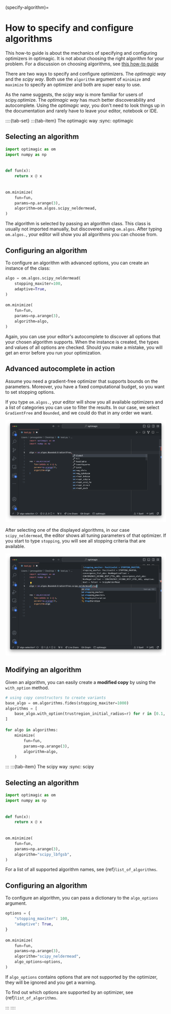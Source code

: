(specify-algorithm)=

# How to specify and configure algorithms

This how-to guide is about the mechanics of specifying and configuring optimizers in
optimagic. It is not about choosing the right algorithm for your problem. For a
discussion on choosing algorithms, see
[this how-to guide](how_to_algorithm_selection.ipynb)

There are two ways to specify and configure optimizers. The *optimagic way* and the
*scipy way*. Both use the `algorithm` argument of `minimize` and `maximize` to specify
an optimizer and both are super easy to use.

As the name suggests, the *scipy way* is more familiar for users of scipy.optimize. The
*optimagic way* has much better discoverability and autocomplete. Using the *optimagic
way*, you don't need to look things up in the documentation and rarely have to leave
your editor, notebook or IDE.

::::{tab-set}
:::{tab-item} The optimagic way
:sync: optimagic

## Selecting an algorithm

```python
import optimagic as om
import numpy as np


def fun(x):
    return x @ x


om.minimize(
    fun=fun,
    params=np.arange(3),
    algorithm=om.algos.scipy_neldermead,
)
```

The algorithm is selected by passing an algorithm class. This class is usually not
imported manually, but discovered using `om.algos`. After typing `om.algos.`, your
editor will show you all algorithms you can choose from.

## Configuring an algorithm

To configure an algorithm with advanced options, you can create an instance of the
class:

```python
algo = om.algos.scipy_neldermead(
    stopping_maxiter=100,
    adaptive=True,
)

om.minimize(
    fun=fun,
    params=np.arange(3),
    algorithm=algo,
)
```

Again, you can use your editor's autocomplete to discover all options that your chosen
algorithm supports. When the instance is created, the types and values of all options
are checked. Should you make a mistake, you will get an error before you run your
optimization.

## Advanced autocomplete in action

Assume you need a gradient-free optimizer that supports bounds on the parameters.
Moreover, you have a fixed computational budget, so you want to set stopping options.

If you type `om.algos.`, your editor will show you all available optimizers and a list
of categories you can use to filter the results. In our case, we select `GradientFree`
and `Bounded`, and we could do that in any order we want.

![autocomplete_1](../_static/images/autocomplete_1.png)

After selecting one of the displayed algorithms, in our case `scipy_neldermead`, the
editor shows all tuning parameters of that optimizer. If you start to type `stopping`,
you will see all stopping criteria that are available.

![autocomplete_2](../_static/images/autocomplete_2.png)

## Modifying an algorithm

Given an algorithm, you can easily create a **modified copy** by using the `with_option`
method.

```python
# using copy constructors to create variants
base_algo = om.algorithms.fides(stopping_maxiter=1000)
algorithms = [
    base_algo.with_option(trustregion_initial_radius=r) for r in [0.1, 0.2, 0.5]
]

for algo in algorithms:
    minimize(
        fun=fun,
        params=np.arange(3),
        algorithm=algo,
    )
```

:::
:::{tab-item} The scipy way
:sync: scipy

## Selecting an algorithm

```python
import optimagic as om
import numpy as np


def fun(x):
    return x @ x


om.minimize(
    fun=fun,
    params=np.arange(3),
    algorithm="scipy_lbfgsb",
)
```

For a list of all supported algorithm names, see {ref}`list_of_algorithms`.

## Configuring an algorithm

To configure an algorithm, you can pass a dictionary to the `algo_options` argument.

```python
options = {
    "stopping_maxiter": 100,
    "adaptive": True,
}

om.minimize(
    fun=fun,
    params=np.arange(3),
    algorithm="scipy_neldermead",
    algo_options=options,
)
```

If `algo_options` contains options that are not supported by the optimizer, they will be
ignored and you get a warning.

To find out which options are supported by an optimizer, see {ref}`list_of_algorithms`.

:::
::::
